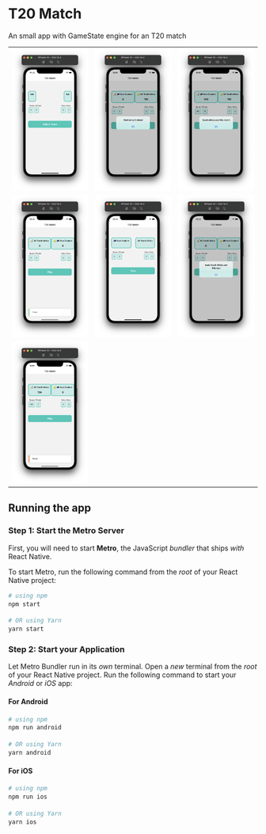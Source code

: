 # T20 Match 

An small app with GameState engine for an T20 match

|      |      |      |
| ---- | ---- | ---- |
|![Alt text](Screenshots/inital.png)|![Alt text](Screenshots/inningfinished.png)|![Alt text](Screenshots/matchover.png)|
|![Alt text](Screenshots/play.png)|![Alt text](Screenshots/teamselected.png)|![Alt text](Screenshots/tosswon.png)|
|![Alt text](Screenshots/wicket.png)|||




## Running the app

### Step 1: Start the Metro Server

First, you will need to start **Metro**, the JavaScript _bundler_ that ships _with_ React Native.

To start Metro, run the following command from the _root_ of your React Native project:

```bash
# using npm
npm start

# OR using Yarn
yarn start
```

### Step 2: Start your Application

Let Metro Bundler run in its _own_ terminal. Open a _new_ terminal from the _root_ of your React Native project. Run the following command to start your _Android_ or _iOS_ app:

#### For Android

```bash
# using npm
npm run android

# OR using Yarn
yarn android
```

#### For iOS

```bash
# using npm
npm run ios

# OR using Yarn
yarn ios
```
